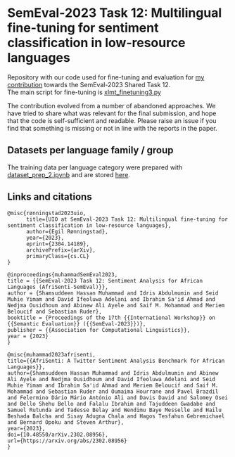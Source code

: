 # SemEval-2023 Task 12: Multilingual fine-tuning for sentiment classification in low-resource languages

Repository with our code used for fine-tuning and evaluation for [my contribution](https://arxiv.org/abs/2304.14189) towards the SemEval-2023 Shared Task 12.  
The main script for fine-tuning is [xlmt_finetuning3.py](xlmt_finetuning3.py)  

The contribution evolved from a number of abandoned approaches. We have tried to share what was relevant for the final submission, and hope that the code is self-sufficient and readable. Please raise an issue if you find that something is missing or not in line with the reports in the paper.

## Datasets per language family / group
The training data per language category were prepared with [dataset_prep_2.ipynb](dataset_prep_2.ipynb) and are stored [here](datasets/train_group_final).  



## Links and citations
```
@misc{rønningstad2023uio,
      title={UIO at SemEval-2023 Task 12: Multilingual fine-tuning for sentiment classification in low-resource languages}, 
      author={Egil Rønningstad},
      year={2023},
      eprint={2304.14189},
      archivePrefix={arXiv},
      primaryClass={cs.CL}
}

@inproceedings{muhammadSemEval2023,
title = {{SemEval-2023 Task 12: Sentiment Analysis for African Languages (AfriSenti-SemEval)}},
author = {Shamsuddeen Hassan Muhammad and Idris Abdulmumin and Seid Muhie Yimam and David Ifeoluwa Adelani and Ibrahim Sa'id Ahmad and Nedjma Ousidhoum and Abinew Ali Ayele and Saif M. Mohammad and Meriem Beloucif and Sebastian Ruder},
booktitle = {Proceedings of the 17th {{International Workshop}} on {{Semantic Evaluation}} ({{SemEval-2023}})},
publisher = {{Association for Computational Linguistics}},
year = {2023}
}

@misc{muhammad2023afrisenti,
title={{AfriSenti: A Twitter Sentiment Analysis Benchmark for African Languages}},
author={Shamsuddeen Hassan Muhammad and Idris Abdulmumin and Abinew Ali Ayele and Nedjma Ousidhoum and David Ifeoluwa Adelani and Seid Muhie Yimam and Ibrahim Sa'id Ahmad and Meriem Beloucif and Saif M. Mohammad and Sebastian Ruder and Oumaima Hourrane and Pavel Brazdil and Felermino Dário Mário António Ali and Davis David and Salomey Osei and Bello Shehu Bello and Falalu Ibrahim and Tajuddeen Gwadabe and Samuel Rutunda and Tadesse Belay and Wendimu Baye Messelle and Hailu Beshada Balcha and Sisay Adugna Chala and Hagos Tesfahun Gebremichael and Bernard Opoku and Steven Arthur},
year={2023},
doi={10.48550/arXiv.2302.08956},
url={https://arxiv.org/abs/2302.08956}
}
```


